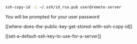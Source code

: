 ```sh
ssh-copy-id -i ~/.ssh/id_rsa.pub user@remote-server
```

You will be prompted for your user password

[[where-does-the-public-key-get-stored-with-ssh-copy-id]]

[[set-a-default-ssh-key-to-use-for-a-server]]

